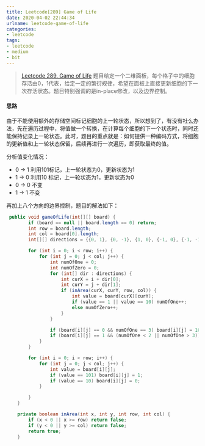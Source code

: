 ```yaml
---
title: Leetcode[289] Game of Life
date: 2020-04-02 22:44:34
urlname: leetcode-game-of-life
categories:
- leetcode
tags:
- leetcode
- medium
- bit
---
```


>[Leetcode 289. Game of Life](https://leetcode.com/problems/game-of-life/)
题目给定一个二维面板，每个格子中的细胞存活由0，1代表，给定一定的繁衍规律，希望在面板上直接更新细胞的下一次存活状态。题目特别强调的是in-place修改，以及边界控制。

<!--more -->

#### 思路

由于不能使用额外的存储空间标记细胞的上一轮状态，所以想到了，有没有社么办法，先在遍历过程中，将值做一个转换，在计算每个细胞的下一个状态时，同时还能保持记录上一轮状态。此时，题目的重点就是：如何提供一种编码方式，将细胞的更新值和上一轮状态保留，后续再进行一次遍历，即获取最终的值。

分析值变化情况：
- 0 -> 1 利用101标记，上一轮状态为0，更新状态为1
- 1 -> 0 利用10 标记，上一轮状态为1，更新状态为0
- 0 -> 0 不变
- 1 -> 1 不变

再加上八个方向的边界控制，题目的解法如下：
```java
 public void gameOfLife(int[][] board) {
        if (board == null || board.length == 0) return;
        int row = board.length;
        int col = board[0].length;
        int[][] directions = {{0, 1}, {0, -1}, {1, 0}, {-1, 0}, {-1, -1}, {-1, 1}, {1, -1}, {1, 1}};

        for (int i = 0; i < row; i++) {
            for (int j = 0; j < col; j++) {
                int numOfOne = 0;
                int numOfZero = 0;
                for (int[] dir : directions) {
                    int curX = i + dir[0];
                    int curY = j + dir[1];
                    if (inArea(curX, curY, row, col)) {
                        int value = board[curX][curY];
                        if (value == 1 || value == 10) numOfOne++;
                        else numOfZero++;
                    }
                }

                if (board[i][j] == 0 && numOfOne == 3) board[i][j] = 101; // 0->1
                if (board[i][j] == 1 && (numOfOne < 2 || numOfOne > 3)) board[i][j] = 10; // 1->0
            }
        }

        for (int i = 0; i < row; i++) {
            for (int j = 0; j < col; j++) {
                int value = board[i][j];
                if (value == 101) board[i][j] = 1;
                if (value == 10) board[i][j] = 0;
            }

        }
    }

    private boolean inArea(int x, int y, int row, int col) {
        if (x < 0 || x >= row) return false;
        if (y < 0 || y >= col) return false;
        return true;
    }
```
